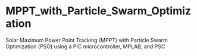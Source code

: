 # MPPT_with_Particle_Swarm_Optimization
Solar Maximum Power Point Tracking (MPPT) with Particle Swarm Optimization (PSO) using a PIC microcontroller, MPLAB, and PSC
